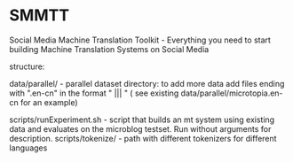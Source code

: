 SMMTT
=====

Social Media Machine Translation Toolkit - Everything you need to start building Machine Translation Systems on Social Media

structure:

data/parallel/ - parallel dataset directory: to add more data add files ending with ".en-cn" in the format "<English Sentence> ||| <Chinese Sentence>" ( see existing data/parallel/microtopia.en-cn for an example)

scripts/runExperiment.sh - script that builds an mt system using existing data and evaluates on the microblog testset. Run without arguments for description.
scripts/tokenize/ - path with different tokenizers for different languages
